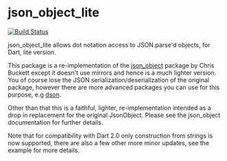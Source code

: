 # json_object_lite
[![Build Status](https://github.com/shamblett/json_object_lite/actions/workflows/ci.yml/badge.svg)](https://github.com/shamblett/json_object_lite/actions/workflows/ci.yml)

json_object_lite allows dot notation access to JSON.parse'd objects, for Dart, lite version.

This package is a re-implementation of the [json_object](https://pub.dartlang.org/packages/json_object) package by Chris Buckett 
except it doesn't use mirrors and hence is a much lighter version. You of course lose the JSON serialization/deserialization of
the original package, however there are more advanced packages you can use for this purpose, e.g 
[dson](https://pub.dartlang.org/packages/dson).

Other than that this is a faithful, lighter, re-implementation intended as a drop in replacement for 
the original JsonObject. Please see the json_object documentation for further details.

Note that for compatibility with Dart 2.0 only construction from strings is now supported, there are
also a few other more minor updates, see the example for more details. 

